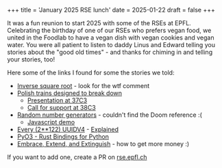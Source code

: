 +++
title = 'January 2025 RSE lunch'
date = 2025-01-22
draft = false
+++

It was a fun reunion to start 2025 with some of the RSEs at EPFL.
Celebrating the birthday of one of our RSEs who prefers vegan food, we
united in the Foodlab to have a vegan dish with vegan cookies and
vegan water.
You were all patient to listen to daddy Linus and Edward telling you
stories about the "good old times" - and thanks for chiming in and
telling your stories, too!

Here some of the links I found for some the stories we told:
- [Inverse square root](https://en.wikipedia.org/wiki/Fast_inverse_square_root) - look for the wtf comment
- [Polish trains designed to break down](https://arstechnica.com/tech-policy/2023/12/manufacturer-deliberately-bricked-trains-repaired-by-competitors-hackers-find/)
  - [Presentation at 37C3](https://media.ccc.de/v/37c3-12142-breaking_drm_in_polish_trains)
  - [Call for support at 38C3](https://www.ccc.de/en/updates/2024/das-ist-vollig-entgleist)
- [Random number generators](https://en.wikipedia.org/wiki/Linear-feedback_shift_register) - couldn't find the Doom reference :(
  - [Javascript demo](https://codepen.io/findoff/pen/BdbPxL)
- [Every (2**122) UUIDV4](https://everyuuid.com/) - [Explained](https://eieio.games/blog/writing-down-every-uuid/)
- [PyO3 - Rust Bindings for Python](https://github.com/PyO3/pyo3)
- [Embrace, Extend, and Extinguish](https://en.wikipedia.org/wiki/Embrace,_extend,_and_extinguish) - how to get more money :)

If you want to add one, create a PR on [rse.epfl.ch](https://github.com/c4dt/rse.epfl.ch/edit/main/content/post/2025-01-21_RSE-lunch.md)
